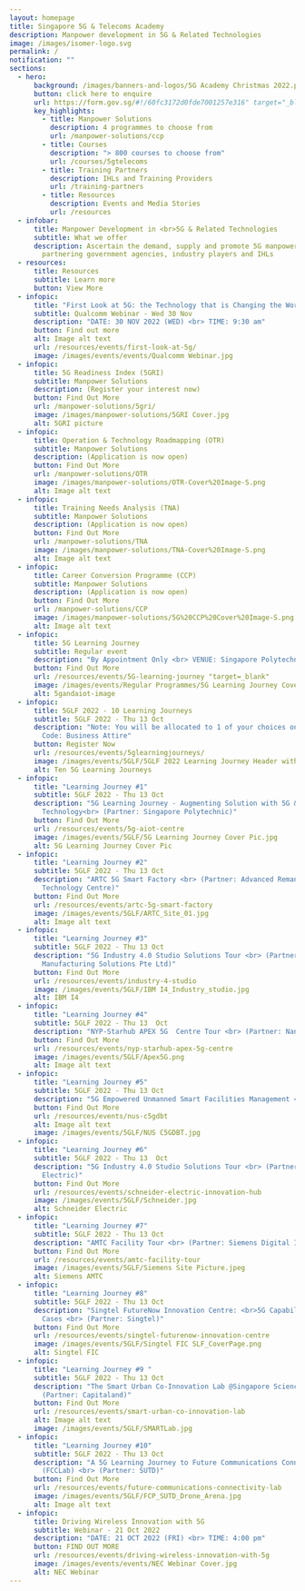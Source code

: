 ```yaml
---
layout: homepage
title: Singapore 5G & Telecoms Academy
description: Manpower development in 5G & Related Technologies
image: /images/isomer-logo.svg
permalink: /
notification: ""
sections:
  - hero:
      background: /images/banners-and-logos/5G Academy Christmas 2022.png
      button: click here to enquire
      url: https://form.gov.sg/#!/60fc3172d0fde7001257e316" target="_blank
      key_highlights:
        - title: Manpower Solutions
          description: 4 programmes to choose from
          url: /manpower-solutions/ccp
        - title: Courses
          description: "> 800 courses to choose from"
          url: /courses/5gtelecoms
        - title: Training Partners
          description: IHLs and Training Providers
          url: /training-partners
        - title: Resources
          description: Events and Media Stories
          url: /resources
  - infobar:
      title: Manpower Development in <br>5G & Related Technologies
      subtitle: What we offer
      description: Ascertain the demand, supply and promote 5G manpower development by
        partnering government agencies, industry players and IHLs
  - resources:
      title: Resources
      subtitle: Learn more
      button: View More
  - infopic:
      title: "First Look at 5G: the Technology that is Changing the World"
      subtitle: Qualcomm Webinar - Wed 30 Nov
      description: "DATE: 30 NOV 2022 (WED) <br> TIME: 9:30 am"
      button: Find out more
      alt: Image alt text
      url: /resources/events/first-look-at-5g/
      image: /images/events/events/Qualcomm Webinar.jpg
  - infopic:
      title: 5G Readiness Index (5GRI)
      subtitle: Manpower Solutions
      description: (Register your interest now)
      button: Find Out More
      url: /manpower-solutions/5gri/
      image: /images/manpower-solutions/5GRI Cover.jpg
      alt: 5GRI picture
  - infopic:
      title: Operation & Technology Roadmapping (OTR)
      subtitle: Manpower Solutions
      description: (Application is now open)
      button: Find Out More
      url: /manpower-solutions/OTR
      image: /images/manpower-solutions/OTR-Cover%20Image-S.png
      alt: Image alt text
  - infopic:
      title: Training Needs Analysis (TNA)
      subtitle: Manpower Solutions
      description: (Application is now open)
      button: Find Out More
      url: /manpower-solutions/TNA
      image: /images/manpower-solutions/TNA-Cover%20Image-S.png
      alt: Image alt text
  - infopic:
      title: Career Conversion Programme (CCP)
      subtitle: Manpower Solutions
      description: (Application is now open)
      button: Find Out More
      url: /manpower-solutions/CCP
      image: /images/manpower-solutions/5G%20CCP%20Cover%20Image-S.png
      alt: Image alt text
  - infopic:
      title: 5G Learning Journey
      subtitle: Regular event
      description: "By Appointment Only <br> VENUE: Singapore Polytechnic"
      button: Find Out More
      url: /resources/events/5G-learning-journey "target=_blank"
      image: /images/events/Regular Programmes/5G Learning Journey Cover Image.png
      alt: 5gandaiot-image
  - infopic:
      title: 5GLF 2022 - 10 Learning Journeys
      subtitle: 5GLF 2022 - Thu 13 Oct
      description: "Note: You will be allocated to 1 of your choices only. <br> Dress
        Code: Business Attire"
      button: Register Now
      url: /resources/events/5glearningjourneys/
      image: /images/events/5GLF/5GLF 2022 Learning Journey Header with Date.jpg
      alt: Ten 5G Learning Journeys
  - infopic:
      title: "Learning Journey #1"
      subtitle: 5GLF 2022 - Thu 13 Oct
      description: "5G Learning Journey - Augmenting Solution with 5G & AIoT
        Technology<br> (Partner: Singapore Polytechnic)"
      button: Find Out More
      url: /resources/events/5g-aiot-centre
      image: /images/events/5GLF/5G Learning Journey Cover Pic.jpg
      alt: 5G Learning Journey Cover Pic
  - infopic:
      title: "Learning Journey #2"
      subtitle: 5GLF 2022 - Thu 13 Oct
      description: "ARTC 5G Smart Factory <br> (Partner: Advanced Remanufacturing and
        Technology Centre)"
      button: Find Out More
      url: /resources/events/artc-5g-smart-factory
      image: /images/events/5GLF/ARTC_Site_01.jpg
      alt: Image alt text
  - infopic:
      title: "Learning Journey #3"
      subtitle: 5GLF 2022 - Thu 13 Oct
      description: "5G Industry 4.0 Studio Solutions Tour <br> (Partner: IBM
        Manufacturing Solutions Pte Ltd)"
      button: Find Out More
      url: /resources/events/industry-4-studio
      image: /images/events/5GLF/IBM I4_Industry_studio.jpg
      alt: IBM I4
  - infopic:
      title: "Learning Journey #4"
      subtitle: 5GLF 2022 - Thu 13  Oct
      description: "NYP-Starhub APEX 5G  Centre Tour <br> (Partner: Nanyang Polytechnic)"
      button: Find Out More
      url: /resources/events/nyp-starhub-apex-5g-centre
      image: /images/events/5GLF/Apex5G.png
      alt: Image alt text
  - infopic:
      title: "Learning Journey #5"
      subtitle: 5GLF 2022 - Thu 13 Oct
      description: "5G Empowered Unmanned Smart Facilities Management <br> (Partner: NUS)"
      button: Find Out More
      url: /resources/events/nus-c5gdbt
      alt: Image alt text
      image: /images/events/5GLF/NUS C5GDBT.jpg
  - infopic:
      title: "Learning Journey #6"
      subtitle: 5GLF 2022 - Thu 13  Oct
      description: "5G Industry 4.0 Studio Solutions Tour <br> (Partner: Schneider
        Electric)"
      button: Find Out More
      url: /resources/events/schneider-electric-innovation-hub
      image: /images/events/5GLF/Schneider.jpg
      alt: Schneider Electric
  - infopic:
      title: "Learning Journey #7"
      subtitle: 5GLF 2022 - Thu 13 Oct
      description: "AMTC Facility Tour <br> (Partner: Siemens Digital Industry)"
      button: Find Out More
      url: /resources/events/amtc-facility-tour
      image: /images/events/5GLF/Siemens Site Picture.jpeg
      alt: Siemens AMTC
  - infopic:
      title: "Learning Journey #8"
      subtitle: 5GLF 2022 - Thu 13 Oct
      description: "Singtel FutureNow Innovation Centre: <br>5G Capabilities & Use
        Cases <br> (Partner: Singtel)"
      button: Find Out More
      url: /resources/events/singtel-futurenow-innovation-centre
      image: /images/events/5GLF/Singtel FIC SLF_CoverPage.png
      alt: Singtel FIC
  - infopic:
      title: "Learning Journey #9 "
      subtitle: 5GLF 2022 - Thu 13 Oct
      description: "The Smart Urban Co-Innovation Lab @Singapore Science Park II <br>
        (Partner: Capitaland)"
      button: Find Out More
      url: /resources/events/smart-urban-co-innovation-lab
      alt: Image alt text
      image: /images/events/5GLF/SMARTLab.jpg
  - infopic:
      title: "Learning Journey #10"
      subtitle: 5GLF 2022 - Thu 13 Oct
      description: "A 5G Learning Journey to Future Communications Connectivity Lab
        (FCCLab) <br> (Partner: SUTD)"
      button: Find Out More
      url: /resources/events/future-communications-connectivity-lab
      image: /images/events/5GLF/FCP_SUTD_Drone_Arena.jpg
      alt: Image alt text
  - infopic:
      title: Driving Wireless Innovation with 5G
      subtitle: Webinar - 21 Oct 2022
      description: "DATE: 21 OCT 2022 (FRI) <br> TIME: 4:00 pm"
      button: FIND OUT MORE
      url: /resources/events/driving-wireless-innovation-with-5g
      image: /images/events/events/NEC Webinar Cover.jpg
      alt: NEC Webinar
---
```

